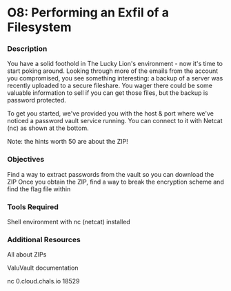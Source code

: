 # O8: Performing an Exfil of a Filesystem 

### Description
You have a solid foothold in The Lucky Lion's environment - now it's time to start poking around. Looking through more of the emails from the account you compromised, you see something interesting: a backup of a server was recently uploaded to a secure fileshare. You wager there could be some valuable information to sell if you can get those files, but the backup is password protected.

To get you started, we've provided you with the host & port where we've noticed a password vault service running. You can connect to it with Netcat (nc) as shown at the bottom.

Note: the hints worth 50 are about the ZIP!

### Objectives
Find a way to extract passwords from the vault so you can download the ZIP
Once you obtain the ZIP, find a way to break the encryption scheme and find the flag file within

### Tools Required
Shell environment with nc (netcat) installed


### Additional Resources
All about ZIPs

ValuVault documentation

nc 0.cloud.chals.io 18529